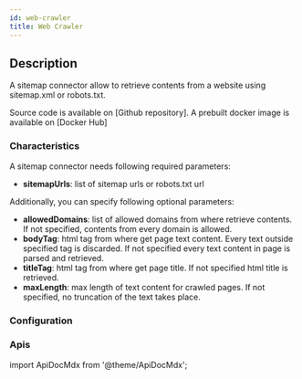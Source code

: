 ```yaml
---
id: web-crawler
title: Web Crawler
---
```


## Description

A sitemap connector allow to retrieve contents from a website using sitemap.xml or robots.txt.

Source code is available on [Github repository]. A prebuilt docker image is available on [Docker Hub]

### Characteristics

A sitemap connector needs following required parameters:

- **sitemapUrls**: list of sitemap urls or robots.txt url

Additionally, you can specify following optional parameters:

- **allowedDomains**: list of allowed domains from where retrieve contents.
  If not specified, contents from every domain is allowed.
- **bodyTag**: html tag from where get page text content. Every text outside specified tag is discarded.
  If not specified every text content in page is parsed and retrieved.
- **titleTag**: html tag from where get page title. If not specified html title is retrieved.
- **maxLength**: max length of text content for crawled pages. If not specified, no truncation of the text takes place.

### Configuration

### Apis

import ApiDocMdx from '@theme/ApiDocMdx';

<ApiDocMdx id="api-crawler" />
